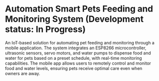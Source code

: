 # Automation Smart Pets Feeding and Monitoring System (Development status: In Progress)
An IoT-based solution for automating pet feeding and monitoring through a mobile application. The system integrates an ESP8266 microcontroller, ultrasonic sensors, servo motors, and water pumps to dispense food and water for pets based on a preset schedule, with real-time monitoring capabilities. The mobile app allows users to remotely control and monitor food and water levels, ensuring pets receive optimal care even when owners are away. 
